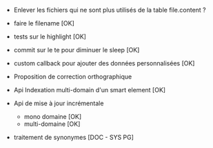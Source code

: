 
* Enlever les fichiers qui ne sont plus utilisés de la table file.content ?

* faire le filename   [OK]

* tests sur le highlight [OK]

* commit sur le te pour diminuer le sleep [OK]

* custom callback pour ajouter des données personnalisées [OK]

* Proposition de correction orthographique


* Api Indexation multi-domain d'un smart element [OK]

* Api de mise à jour incrémentale
  * mono domaine [OK]
  * multi-domaine [OK]
  
* traitement de synonymes [DOC - SYS PG]

